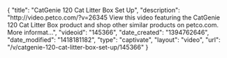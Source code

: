 {
    "title": "CatGenie 120 Cat Litter Box Set Up",
    "description": "http:\/\/video.petco.com\/?v=26345 View this video featuring the CatGenie 120 Cat Litter Box product and shop other similar products on petco.com. More informat...",
    "videoid": "145366",
    "date_created": "1394762646",
    "date_modified": "1418181182",
    "type": "captivate",
    "layout": "video",
    "url": "\/v\/catgenie-120-cat-litter-box-set-up\/145366"
}